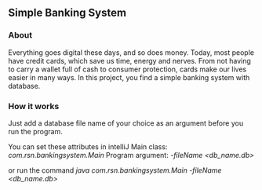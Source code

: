 ## Simple Banking System

### About
Everything goes digital these days, and so does money. Today, most people have credit cards, which save us time, energy and nerves. From not having to carry a wallet full of cash to consumer protection, cards make our lives easier in many ways. In this project, you find a simple banking system with database.

### How it works
Just add a database file name of your choice as an argument before you run the program.

You can set these attributes in intelliJ
Main class:       _com.rsn.bankingsystem.Main_
Program argument: _-fileName <db_name.db>_

or run the command _java com.rsn.bankingsystem.Main -fileName <db_name.db>_
